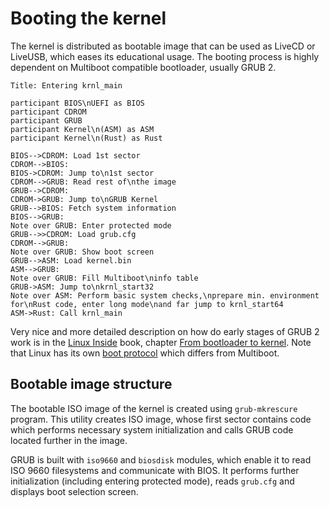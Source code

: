 # Booting the kernel

The kernel is distributed as bootable image that can be used as LiveCD or LiveUSB, which eases its educational usage. The booting process is highly dependent on Multiboot compatible bootloader, usually GRUB 2.

```sequence
Title: Entering krnl_main

participant BIOS\nUEFI as BIOS
participant CDROM
participant GRUB
participant Kernel\n(ASM) as ASM
participant Kernel\n(Rust) as Rust

BIOS-->CDROM: Load 1st sector
CDROM-->BIOS:
BIOS->CDROM: Jump to\n1st sector
CDROM-->GRUB: Read rest of\nthe image
GRUB-->CDROM:
CDROM->GRUB: Jump to\nGRUB Kernel
GRUB-->BIOS: Fetch system information
BIOS-->GRUB:
Note over GRUB: Enter protected mode
GRUB-->>CDROM: Load grub.cfg
CDROM-->GRUB:
Note over GRUB: Show boot screen
GRUB-->ASM: Load kernel.bin
ASM-->GRUB:
Note over GRUB: Fill Multiboot\ninfo table
GRUB->ASM: Jump to\nkrnl_start32
Note over ASM: Perform basic system checks,\nprepare min. environment for\nRust code, enter long mode\nand far jump to krnl_start64
ASM->Rust: Call krnl_main
```

Very nice and more detailed description on how do early stages of GRUB 2 work is in the [Linux Inside] book, chapter [From bootloader to kernel][li-boot]. Note that Linux has its own [boot protocol][linux-boot] which differs from Multiboot.

## Bootable image structure 

The bootable ISO image of the kernel is created using `grub-mkrescure` program. This utility creates ISO image, whose first sector contains code which performs necessary system initialization and calls GRUB code located further in the image.

GRUB is built with `iso9660` and `biosdisk` modules, which enable it to read ISO 9660 filesystems and communicate with BIOS. It performs further initialization (including entering protected mode), reads `grub.cfg` and displays boot selection screen.

[Linux Inside]: https://www.gitbook.com/book/0xax/linux-insides/details
[li-boot]: https://0xax.gitbooks.io/linux-insides/content/Booting/linux-bootstrap-1.html#bootloader
[linux-boot]: https://github.com/torvalds/linux/blob/16f73eb02d7e1765ccab3d2018e0bd98eb93d973/Documentation/x86/boot.txt
